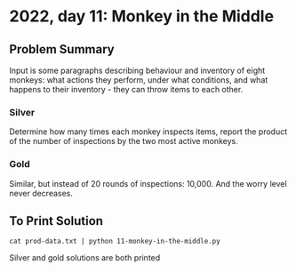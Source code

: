 # 2022, day 11: Monkey in the Middle

## Problem Summary
Input is some paragraphs describing behaviour and inventory of eight
monkeys: what actions they perform, under what conditions, and what
happens to their inventory - they can throw items to each other.

### Silver
Determine how many times each monkey inspects items, report the
product of the number of inspections by the two most active monkeys.

### Gold
Similar, but instead of 20 rounds of inspections: 10,000.  And the worry level
never decreases.

## To Print Solution
`cat prod-data.txt | python 11-monkey-in-the-middle.py`

Silver and gold solutions are both printed
